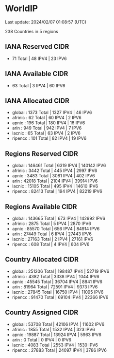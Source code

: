 # WorldIP

Last update: 2024/02/07 01:08:57 (UTC)

238 Countries in 5 regions

## IANA Reserved CIDR

- 71 Total | 48 IPV4 | 23 IPV6

## IANA Available CIDR

- 63 Total | 3 IPV4 | 60 IPV6

## IANA Allocated CIDR

- global : 1373 Total | 1327 IPV4 | 46 IPV6
- afrinic : 62 Total | 60 IPV4 | 2 IPV6
- apnic : 196 Total | 180 IPV4 | 16 IPV6
- arin : 949 Total | 942 IPV4 | 7 IPV6
- lacnic : 65 Total | 63 IPV4 | 2 IPV6
- ripencc : 101 Total | 82 IPV4 | 19 IPV6

## Regions Reserved CIDR

- global : 146461 Total | 6319 IPV4 | 140142 IPV6
- afrinic : 3442 Total | 445 IPV4 | 2997 IPV6
- apnic : 3483 Total | 3081 IPV4 | 402 IPV6
- arin : 42018 Total | 2104 IPV4 | 39914 IPV6
- lacnic : 15105 Total | 495 IPV4 | 14610 IPV6
- ripencc : 82413 Total | 194 IPV4 | 82219 IPV6

## Regions Available CIDR

- global : 143665 Total | 673 IPV4 | 142992 IPV6
- afrinic : 2875 Total | 5 IPV4 | 2870 IPV6
- apnic : 85570 Total | 656 IPV4 | 84914 IPV6
- arin : 27449 Total | 6 IPV4 | 27443 IPV6
- lacnic : 27163 Total | 2 IPV4 | 27161 IPV6
- ripencc : 608 Total | 4 IPV4 | 604 IPV6

## Country Allocated CIDR

- global : 251206 Total | 198487 IPV4 | 52719 IPV6
- afrinic : 4382 Total | 3338 IPV4 | 1044 IPV6
- apnic : 45545 Total | 36704 IPV4 | 8841 IPV6
- arin : 81964 Total | 72591 IPV4 | 9373 IPV6
- lacnic : 27845 Total | 16750 IPV4 | 11095 IPV6
- ripencc : 91470 Total | 69104 IPV4 | 22366 IPV6

## Country Assigned CIDR

- global : 53708 Total | 42106 IPV4 | 11602 IPV6
- afrinic : 1855 Total | 1532 IPV4 | 323 IPV6
- apnic : 19887 Total | 13924 IPV4 | 5963 IPV6
- arin : 0 Total | 0 IPV4 | 0 IPV6
- lacnic : 4083 Total | 2553 IPV4 | 1530 IPV6
- ripencc : 27883 Total | 24097 IPV4 | 3786 IPV6
